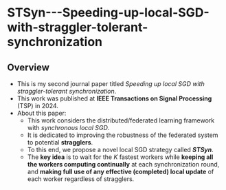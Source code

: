 # STSyn---Speeding-up-local-SGD-with-straggler-tolerant-synchronization
## Overview
- This is my second journal paper titled _Speeding up local SGD with straggler-tolerant synchronization_.
- This work was published at **IEEE Transactions on Signal Processing** (TSP) in 2024.
- About this paper:
  - This work considers the distributed/federated learning framework with _synchronous local SGD_.
  - It is dedicated to improving the robustness of the federated system to potential **stragglers**.
  - To this end, we propose a novel local SGD strategy called **_STSyn_**.
  - The **key idea** is to wait for the $K$ fastest workers while **keeping all the workers computing continually** at each synchronization round, and **making full use of any effective (completed) local update** of each worker regardless of stragglers.

